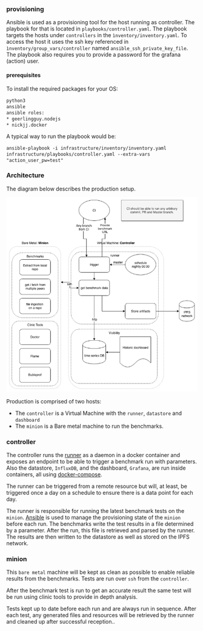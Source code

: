 ### provisioning
Ansible is used as a provisioning tool for the host running as controller. The playbook for that is located in `playbooks/controller.yaml`. The playbook targets the hosts under `controllers` in the `ìnventory/inventory.yaml`. To access the host it uses the ssh key referenced in `ìnventory/group_vars/controller` named `ansible_ssh_private_key_file`. The playbook also requires you to provide a password for the grafana (action) user.

#### prerequisites
To install the required packages for your OS:
```
python3
ansible
ansible roles:
* geerlingguy.nodejs
* nickjj.docker
```

A typical way to run the playbook would be:
```
ansible-playbook -i infrastructure/inventory/inventory.yaml infrastructure/playbooks/controller.yaml --extra-vars "action_user_pw=test"
```

### Architecture

The diagram below describes the production setup.

![Production diagram](prod-infrastructure.png)

Production is comprised of two hosts:
* The `controller` is a Virtual Machine with the `runner`, `datastore` and `dashboard`
* The `minion` is a Bare metal machine to run the benchmarks.

### controller
The controller runs the [runner](../runner/) as a daemon in a docker container and exposes an endpoint to be able to trigger a benchmark run with parameters.
Also the datastore, `InfluxDB`, and the dashboard, `Grafana`, are run inside containers, all using [docker-compose](https://docs.docker.com/compose/).

The runner can be triggered from a remote resource but will, at least, be triggered once a day on a schedule to ensure there is a data point for each day.

The runner is responsible for running the latest benchmark tests on the `minion`. [Ansible](https://www.ansible.com/) is used to manage the provisioning state of the `minion` before each run. The benchmarks write the test results in a file determined by a parameter. After the run, this file is retrieved and parsed by the runner. The results are then written to the datastore as well as stored on the IPFS network.

### minion
This `bare metal` machine will be kept as clean as possible to enable reliable results from the benchmarks. Tests are run over `ssh` from the `controller`.

After the benchmark test is run to get an accurate result the same test will be run using clinic tools to provide in depth analysis.

Tests kept up to date before each run and are always run in sequence. After each test, any generated files and resources will be retrieved by the runner and cleaned up after successful reception..
